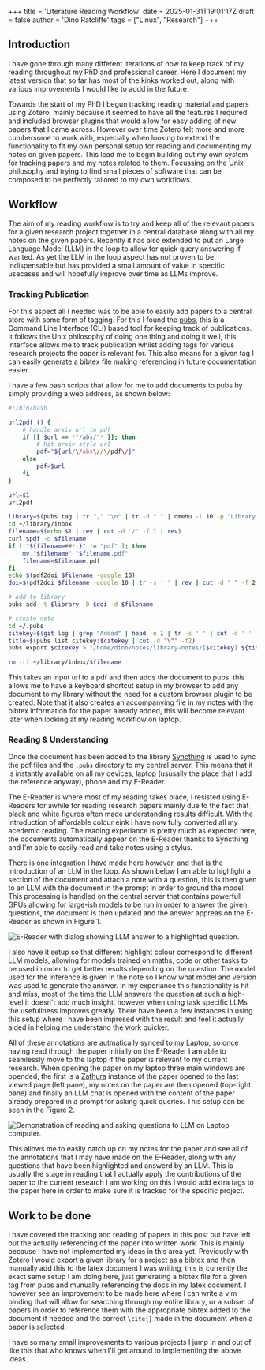 +++
title = 'Literature Reading Workflow'
date = 2025-01-31T19:01:17Z
draft = false
author = 'Dino Ratcliffe'
tags = ["Linux", "Research"]
+++

## Introduction

I have gone through many different iterations of how to keep track of my reading throughout my PhD and professional career. Here I document my latest version that so far has most of the kinks worked out, along with various improvements I would like to addd in the future. 

Towards the start of my PhD I begun tracking reading material and papers using Zotero, mainly because it seemed to have all the features I required and included browser plugins that would allow for easy adding of new papers that I came across. However over time Zotero felt more and more cumbersome to work with, especially when looking to extend the functionality to fit my own personal setup for reading and documenting my notes on given papers. This lead me to begin building out my own system for tracking papers and my notes related to them. Focussing on the Unix philosophy and trying to find small pieces of software that can be composed to be perfectly tailored to my own workflows.

## Workflow

The aim of my reading workflow is to try and keep all of the relevant papers for a given research project together in a central database along with all my notes on the given papers. Recently it has also extended to put an Large Language Model (LLM) in the loop to allow for quick query answering if wanted. As yet the LLM in the loop aspect has not proven to be indispensable but has provided a small amount of value in specific usecases and will hopefully improve over time as LLMs improve.

### Tracking Publication

For this aspect all I needed was to be able to easily add papers to a central store with some form of tagging. For this I found the [pubs](https://github.com/pubs/pubs), this is a Command Line Interface (CLI) based tool for keeping track of publications. It follows the Unix philosophy of doing one thing and doing it well, this interface allows me to track publication whilst adding tags for various research projects the paper is relevant for. This also means for a given tag I can easily generate a bibtex file making referencing in future documentation easier. 

I have a few bash scripts that allow for me to add documents to pubs by simply providing a web address, as shown below:

```bash 
#!/bin/bash

url2pdf () {
    # handle arxiv url to pdf
    if [[ $url == *"/abs/"* ]]; then
        # hit arxiv style url
        pdf="${url/\/abs\//\/pdf\/}"
    else
        pdf=$url
    fi
}

url=$1
url2pdf

library=$(pubs tag | tr "," "\n" | tr -d " " | dmenu -l 10 -p "Library: ")
cd ~/library/inbox
filename=$(echo $1 | rev | cut -d '/' -f 1 | rev)
curl $pdf -o $filename
if [ "${filename##*.}" != "pdf" ]; then
    mv "$filename" "$filename.pdf"
    filename=$filename.pdf
fi
echo $(pdf2doi $filename -google 10)
doi=$(pdf2doi $filename -google 10 | tr -s ' ' | rev | cut -d " " -f 2 | rev)

# add to library
pubs add -t $library -D $doi -d $filename

# create note
cd ~/.pubs
citekey=$(git log | grep "Added" | head -n 1 | tr -s ' ' | cut -d ' ' -f4 | rev | cut -c 2- | rev)
title=$(pubs list citekey:$citekey | cut -d "\"" -f2)
pubs export $citekey > "/home/dino/notes/library-notes/[$citekey] ${title}.md"

rm -rf ~/library/inbox/$filename
```

This takes an input url to a pdf and then adds the document to pubs, this allows me to have a keyboard shortcut setup in my browser to add any document to my library without the need for a custom browser plugin to be created. Note that it also creates an accompanying file in my notes with the bibtex information for the paper already added, this will become relevant later when looking at my reading workflow on laptop.

### Reading & Understanding

Once the document has been added to the library [Syncthing](https://syncthing.com) is used to sync the pdf files and the `.pubs` directory to my central server. This means that it is instantly available on all my devices, laptop (ususally the place that I add the reference anyway), phone and my E-Reader. 

The E-Reader is where most of my reading takes place, I resisted using E-Readers for awhile for reading research papers mainly due to the fact that black and white figures often made understanding results difficult. With the introduction of affordable colour eink I have now fully converted all my acedemic reading. The reading experiance is pretty much as expected here, the documents automatically appear on the E-Reader thanks to Syncthing and I'm able to easily read and take notes using a stylus. 

There is one integration I have made here however, and that is the introduction of an LLM in the loop. As shown below I am able to highlight a section of the document and attach a note with a question, this is then given to an LLM with the document in the prompt in order to ground the model. This processing is handled on the central server that contains powerfull GPUs allowing for large-ish models to be run in order to answer the given questions, the document is then updated and the answer appreas on the E-Reader as shown in Figure 1.

![E-Reader with dialog showing LLM answer to a highlighted question.](/images/boox-with-llm-note.jpg)

I also have it setup so that different highlight colour correspond to different LLM models, allowing for models trained on maths, code or other tasks to be used in order to get better results depending on the question. The model used for the inference is given in the note so I know what model and version was used to generate the answer. In my experiance this functionality is hit and miss, most of the time the LLM answers the question at such a high-level it doesn't add much insight, however when using task specific LLMs the usefullness improves greatly. There have been a few instances in using this setup where I have been impresed with the result and feel it actually aided in helping me understand the work quicker.

All of these annotations are autmatically synced to my Laptop, so once having read through the paper initially on the E-Reader I am able to seamlessly move to the laptop if the paper is relevant to my current research. When opening the paper on my laptop three main windows are opended, the first is a [Zathura]() instance of the paper opened to the last viewed page (left pane), my notes on the paper are then opened (top-right pane) and finally an LLM chat is opened with the content of the paper already prepared in a prompt for asking quick queries. This setup can be seen in the Figure 2. 

![Demonstration of reading and asking questions to LLM on Laptop computer.](/images/laptop-reading-setup.jpg)

This allows me to easliy catch up on my notes for the paper and see all of the annotations that I may have made on the E-Reader, along with any questions that have been highlighted and answerd by an LLM. This is usually the stage in reading that I actually apply the contributions of the paper to the current research I am working on this I would add extra tags to the paper here in order to make sure it is tracked for the specific project. 

## Work to be done

I have covered the tracking and reading of papers in this post but have left out the actually referencing of the paper into written work. This is mainly because I have not implemented my ideas in this area yet. Previously with Zotero I would export a given library for a project as a bibtex and then manually add this to the latex document I was writing, this is currently the exact same setup I am doing here, just generating a bibtex file for a given tag from pubs and munually referencing the docs in my latex document. I however see an improvement to be made here where I can write a vim binding that will allow for searching through my entire library, or a subset of papers in order to reference them with the appropriate bibtex added to the document if needed and the correct `\cite{}` made in the document when a paper is selected. 

I have so many small improvements to various projects I jump in and out of like this that who knows when I'll get around to implementing the above ideas.
